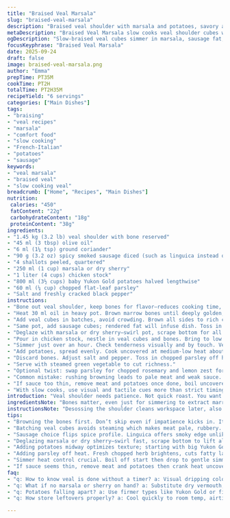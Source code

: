 ```yaml
---
title: "Braised Veal Marsala"
slug: "braised-veal-marsala"
description: "Braised veal shoulder with marsala and potatoes, savory and balanced. Uses veal cubes browned for depth, marsala deglazing to lift fond. Slow cooking softens meat, infuses flavor. Potatoes absorb braise, turn tender. Incorporates chorizo for smoky heat. Aromatics include shallots and coriander for warmth. Wine or fortified wine choice influences final aroma. Hands-on method focuses on technique, visual cues, and aroma rather than rigid timing."
metaDescription: "Braised Veal Marsala slow cooks veal shoulder cubes with smoky sausage, marsala wine, and baby potatoes. Savory braise steeped in warm coriander aromas."
ogDescription: "Slow-braised veal cubes simmer in marsala, sausage fat, shallots, spiced with coriander. Potatoes soften, absorb deep braise flavor. Hands-on, sensory cooking."
focusKeyphrase: "Braised Veal Marsala"
date: 2025-09-24
draft: false
image: braised-veal-marsala.png
author: "Emma"
prepTime: PT35M
cookTime: PT2H
totalTime: PT2H35M
recipeYield: "6 servings"
categories: ["Main Dishes"]
tags:
- "braising"
- "veal recipes"
- "marsala"
- "comfort food"
- "slow cooking"
- "French-Italian"
- "potatoes"
- "sausage"
keywords:
- "veal marsala"
- "braised veal"
- "slow cooking veal"
breadcrumb: ["Home", "Recipes", "Main Dishes"]
nutrition: 
 calories: "450"
 fatContent: "22g"
 carbohydrateContent: "18g"
 proteinContent: "38g"
ingredients:
- "1.45 kg (3.2 lb) veal shoulder with bone reserved"
- "45 ml (3 tbsp) olive oil"
- "6 ml (1¼ tsp) ground coriander"
- "90 g (3.2 oz) spicy smoked sausage diced (such as linguica instead of chorizo)"
- "4 shallots peeled, quartered"
- "250 ml (1 cup) marsala or dry sherry"
- "1 liter (4 cups) chicken stock"
- "800 ml (3½ cups) baby Yukon Gold potatoes halved lengthwise"
- "60 ml (¼ cup) chopped flat-leaf parsley"
- "Salt and freshly cracked black pepper"
instructions:
- "Bone out veal shoulder, keep bones for flavor—reduces cooking time, avoids toughness. Trim excess fat, cut meat into large 3 cm cubes."
- "Heat 30 ml oil in heavy pot. Brown marrow bones until deeply golden, not burnt. Remove bones, place on plate. Smell nutty, savory."
- "Add veal cubes in batches, avoid crowding. Brown all sides to rich chestnut. Add more oil if pan dries. Season with salt, pepper, sprinkle coriander evenly. Browning creates rich fond, key for braise base. Set meat aside."
- "Same pot, add sausage cubes; rendered fat will infuse dish. Toss in shallots, stir gently until lightly browned edges, about 4-5 min. Stir constant, avoid blackened bits."
- "Deglaze with marsala or dry sherry—swirl pot, scrape bottom for all fond loosened. Avoid sweet marsala; dry/sherry adds complexity and acidity."
- "Pour in chicken stock, nestle in veal cubes and bones. Bring to low boil then immediately reduce to very gentle simmer. Cover with lid slightly ajar to control evaporation."
- "Simmer just over an hour. Check tenderness visually and by touch. Veal should yield easily to probe, not fall apart. If tough, cook 10-15 min longer; if falling apart, reduce time next attempt."
- "Add potatoes, spread evenly. Cook uncovered at medium-low heat about 40 min. Potatoes absorb braise flavors; test doneness by stabbing—should be soft but hold shape."
- "Discard bones. Adjust salt and pepper. Toss in chopped parsley off heat to maintain freshness and color, stir."
- "Serve with steamed green vegetable to cut richness."
- "Optional twist: swap parsley for chopped rosemary and lemon zest for herbal zing next time. Swap Yukon Gold potatoes for fingerlings to vary texture."
- "Common mistake: rushing browning leads to pale meat and weak sauce. Pat meat dry beforehand for better sear. Don't stir too aggressively during braise, gently jiggle pot instead."
- "If sauce too thin, remove meat and potatoes once done, boil uncovered vigorously to reduce and concentrate."
- "With slow cooks, use visual and tactile cues more than strict timing; smell changes from raw to fragrant braise, sauce thickens slightly, and meat texture guide doneness."
introduction: "Veal shoulder needs patience. Not quick roast. You want rich flavor, tender texture. Braising breaks down connective tissue, making morsels that almost melt. Tried low heat, high heat, different wine. Marsala or dry sherry adds sweet-savory layer, not overpowering but enough to lift the meat. Chorizo or smoky spicy sausage gives that punch—rounded out by shallots for sweetness. Potatoes soak up liquid, soft on the outside, firm center. This method means watching pot, sniffing aromas, seeing color shifts. Moist but not drowning. Long enough to coax flavor, short enough to avoid mush. Constant balance, not recipe rigidity. A favorite when guests want comfort but not the usual stew slog. Rich, aromatic, with little effort but big patience reward."
ingredientsNote: "Bones matter, even just for simmering to extract marrow flavor; I always save them. For sausage, chorizo’s fine, but I sometimes grab Portuguese linguiça for smokier edge. Coriander ground fresh gives warmth but mild. Marsala dry or dry sherry can be interchanged; avoid sweet marsala unless you want a dessert edge. Potatoes: Yukon Gold hold shape better; ratties or fingerlings add rustic feel but test softness early. Olive oil essential for browning; other neutral oils risk less flavor. Parsley chopped right before adds brightness—skip if you want earthier finish and swap with rosemary, thyme. Salt late for better control. If chicken stock not available, good quality vegetable broth with a splash of soy or miso paste can add umami. Keep extra stock on hand to top off during braise."
instructionsNote: "Desossing the shoulder cleans workspace later, also allows even cube sizes. Browning bones caramelizes fats and marrow, key for deep flavor—don’t skip this step or shortcut by tossing bones straight into the pot. Patience on each batch of meat browning avoids steaming. When adding garlic or shallots, watch carefully so they don’t burn; slow softening continues aroma development without bitterness. Deglazing with wine picks up fond stuck in pan, loosened by swirling and scraping. Boil liquid before simmer to sanitize and kick off steam. Lid ajar balances moisture retention and reduction. Don’t stir braise, it breaks meat structure; gentle shaking redistributes heat and flavors. Check tenderness starting at 1 hour with fork test, every 10 min after. Potatoes add volume and texture; cooking uncovered lets sauce thicken naturally. Finish with fresh herb to cut braise richness and add color. Let rest before serving so flavors meld. If sauce seems thin at the end, remove solids and reduce briskly to concentrate."
tips:
- "Browning the bones first. Don’t skip even if impatience kicks in. It caramelizes marrow fats, creates deep fond. Pot smells nutty, color shifts to rich gold. Avoid straight tossing bones in pot or sauce layers dull. Separation of marrow and meat browning helps manage heat control. Keep oil just shy of smoking to avoid burnt taste."
- "Batching veal cubes avoids steaming which makes meat pale, rubbery. Must give surfaces space, brown crust builds layer of flavor and smell. Sprinkle coriander right after searing before resting. Uniform cubes size matters; uneven cooks unevenly, some mush, others tough. Pat drying meat before sear pulls moisture, better crust forms; damp meat steams always."
- "Sausage choice flips spice profile. Linguica offers smoky edge unlike typical chorizo; both work but flavor morphs. Render fat gently, low heat by tossing in cubes first, handle shallots carefully. Burnt shallots bitter wreck dish; aim for light browning, stir often but gently—scraping fond while softening aromatics."
- "Deglazing marsala or dry sherry—swirl fast, scrape bottom to lift all fond. Sweet marsala adds dessert-like sweetness, clashing with savory base; use dry type only. Wine must feel astringent with acidity—sharp contrasts simmer out slow and infuse broth. Skipping deglaze leaves dour pan, sauce weak in depth."
- "Adding potatoes midway optimizes texture; starting with big Yukon Gold helps hold shape but fingerlings bring rustic visual and earthy notes. Potatoes soak braise flavor—test doneness by stabbing center; soft but firm to bite. Cooking uncovered thickens sauce naturally, evaporation concentrates richness but watch closely to avoid scorch."
- "Adding parsley off heat. Fresh chopped herb brightens, cuts fatty layers. Skip if earthier, woody rosemary or thyme swaps in but changes vibe. Herbs late stage retains aroma, color intact. Early addition fades or turns bitter with long simmer. Control salt finally after braise done; early salt dries meat and shrinks texture."
- "Simmer heat control crucial. Boil off start then drop to gentle simmer; aggressive boil breaks connective tissue too fast, turns dry or mushy. Lid ajar balances moisture and reduction. No stirring once braise started; breaks meat fibers and suspends sauce thickening. Gentle pot jiggling redistributes heat evenly without damage."
- "If sauce seems thin, remove meat and potatoes then crank heat uncovered, stir often to reduce. Concentration sharpens flavors. Don’t wait too long or sauce waters out on cooling. Keep extra stock prepped to top off if liquid dips low during braise. Balance water loss with fluid additions but keep low boil to maintain texture."
faq:
- "q: How to know veal is done without a timer? a: Visual dripping color, fork pokes easily with resistance but not mushy. Smell fragrant braise strong, sauce thickens slightly. Texture cues better than clock; check every 10 min once hour passed. Avoid fall apart meat unless intentional for stew, here want morsels intact."
- "q: What if no marsala or sherry on hand? a: Substitute dry vermouth, dry white wine works but flavor mild. Avoid sweet wines, overpowering acidity or sugary notes wreck balance. Fortified wines best for sharp, complex aroma. If totally dry variant replace with quality stock plus splash vinegar but careful with acidity spike."
- "q: Potatoes falling apart? a: Use firmer types like Yukon Gold or fingerlings. Test early by stabbing tip; soft outer layer but hold shape. Overcooked potatoes drown dish texture, turn mushy mess. Add late-stage in braise, uncovered for about 40 min only. For mush lovers adjust time but flavor profile shifts noticeably."
- "q: How store leftovers properly? a: Cool quickly to room temp, airtight container fridge up to 3 days. Meat firms up, flavor melds overnight. Reheat gently on stove low or microwave short bursts to avoid drying meat. Freeze okay but risk texture change, best consumed fresh. Broth thickens chilled so whisk before warming."

---
```

